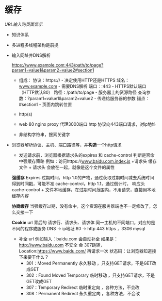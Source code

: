 # 缓存

*URL输入到页面显示*

- 知识体系
- 多进程多线程架构是前提
- 输入网址并DNS解析
  
  https://www.example.com:443/path/to/page?param1=value1&param2=value2#section1
  - 组成：
      协议：https:// - 决定使用HTTP还是HTTPS
      域名：www.example.com - 需要DNS解析
      端口：:443 - HTTPS默认端口（HTTP默认80）
      路径：/path/to/page - 服务器上的资源路径
      查询参数：?param1=value1&param2=value2 - 传递给服务器的参数
      锚点：#section1 - 页面内跳转位置

  - http(s)
  - web 80 nginx proxy 代理3000端口
    http 协议向443端口请求，对ip地址
  - 非结构字符串，搜索关键字

- 浏览器解析协议、主机、端口路径等，并**构造**一个http请求

  - 发送请求前，浏览器根据请求头的expires 和 cache-control 判断是否命中强缓存策略
    例如：访问https://www.baidu.com.index.js +请求头
    缓存文件 + 请求头 会放在一起，就像是这个文件的属性

  **强缓存**
    Expires 过期时间，http 1.0的产物，通过获取过期时间减去系统时间得到时间戳，可能不准
    cache-control，http 1.1，通过倒计时，
    响应头cache-control + 文件本地缓存，在过期时间范围内，不用请求，直接用本地缓存内容

  **协商缓存**
    当强缓存过期，没有命中，这个资源在服务器端也不一定修改了，怎么交接一下

    

  **Cookie**
    url 背后的 请求行、请求头、请求体
    同一主机的不同端口，对应的是不同的程序或服务
    DNS -> ip地址 80 -> http 443 https ，3306 mysql
  - 补全 url
    例如输入：baidu.com 会自动补全
    如果是：http://www.baidu.com 不安全
    会 307跳转， Location:https://www.baidu.com/ 再请求一次
    状态码：让浏览器知道接下来要干什么？
    - 301：Moved Permanently      永久移动 ，只支持GET请求，不是GET改成GET
    - 302：Found Moved Temporary  临时移动 ，只支持GET请求，不是GET改成GET
    - 307：Temporary Redirect     临时重定向 ，各种方法，不会改
    - 308：Permanent Redirect     永久重定向 ，各种方法，不会改


    